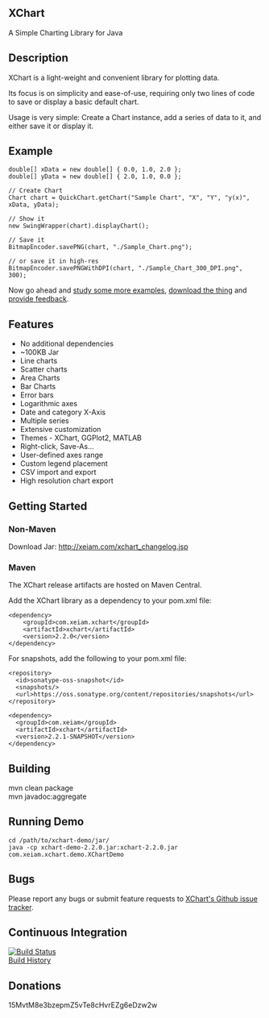 ## XChart
A Simple Charting Library for Java

## Description
XChart is a light-weight and convenient library for plotting data.

Its focus is on simplicity and ease-of-use, requiring only two lines of code to save or display a basic default chart.

Usage is very simple: Create a Chart instance, add a series of data to it, and either save it or display it.

## Example

    double[] xData = new double[] { 0.0, 1.0, 2.0 };
    double[] yData = new double[] { 2.0, 1.0, 0.0 };

    // Create Chart
    Chart chart = QuickChart.getChart("Sample Chart", "X", "Y", "y(x)", xData, yData);

    // Show it
    new SwingWrapper(chart).displayChart();

    // Save it
    BitmapEncoder.savePNG(chart, "./Sample_Chart.png");
    
    // or save it in high-res
    BitmapEncoder.savePNGWithDPI(chart, "./Sample_Chart_300_DPI.png", 300);
    
Now go ahead and [study some more examples](http://xeiam.com/xchart_examplecode.jsp), [download the thing](http://xeiam.com/xchart_changelog.jsp) and [provide feedback](https://github.com/timmolter/XChart/issues).

## Features
* No additional dependencies
* ~100KB Jar
* Line charts
* Scatter charts
* Area Charts
* Bar Charts
* Error bars
* Logarithmic axes
* Date and category X-Axis
* Multiple series
* Extensive customization
* Themes - XChart, GGPlot2, MATLAB
* Right-click, Save-As...
* User-defined axes range
* Custom legend placement
* CSV import and export
* High resolution chart export

## Getting Started
### Non-Maven
Download Jar: http://xeiam.com/xchart_changelog.jsp

### Maven
The XChart release artifacts are hosted on Maven Central.

Add the XChart library as a dependency to your pom.xml file:

    <dependency>
        <groupId>com.xeiam.xchart</groupId>
        <artifactId>xchart</artifactId>
        <version>2.2.0</version>
    </dependency>

For snapshots, add the following to your pom.xml file:

    <repository>
      <id>sonatype-oss-snapshot</id>
      <snapshots/>
      <url>https://oss.sonatype.org/content/repositories/snapshots</url>
    </repository>
    
    <dependency>
      <groupId>com.xeiam</groupId>
      <artifactId>xchart</artifactId>
      <version>2.2.1-SNAPSHOT</version>
    </dependency>

## Building
mvn clean package  
mvn javadoc:aggregate  

## Running Demo
    cd /path/to/xchart-demo/jar/
    java -cp xchart-demo-2.2.0.jar:xchart-2.2.0.jar com.xeiam.xchart.demo.XChartDemo

## Bugs
Please report any bugs or submit feature requests to [XChart's Github issue tracker](https://github.com/timmolter/XChart/issues).  

## Continuous Integration
[![Build Status](https://travis-ci.org/timmolter/XChart.png?branch=develop)](https://travis-ci.org/timmolter/XChart.png)  
[Build History](https://travis-ci.org/timmolter/XChart/builds)  

## Donations
15MvtM8e3bzepmZ5vTe8cHvrEZg6eDzw2w  
